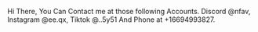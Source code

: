 Hi There, You Can Contact me at those following Accounts.
Discord @nfav,
Instagram @ee.qx,
Tiktok @..5y51 And
Phone at +16694993827.

